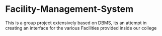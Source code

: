 # Facility-Management-System
This is a group project extensively based on DBMS, its an attempt in creating an interface for the various Facilities provided inside our college
